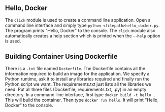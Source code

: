 ## Hello, Docker

The `click` module is used to create a command line application. Open a command line interface and simply type `python <filepath>hello_docker.py`. The program prints "Hello, Docker" to the console. The `click` module also automatically creates a help section which is printed when the `--help` option is used.

## Building Container Using Dockerfile

There is a `.txt` file named `Dockerfile`. The Dockerfile contains all the information required to build an image for the application. We specify a Python runtime, ask it to install any libraries required and finally run the Python script we want. The requirements.txt just lists all the libraries we need. Put all three files (Dockerfile, requirements.txt, <filename>.py) in an empty directory. In a command-line interface, first type `docker build -t hello .` This will build the container. Then type `docker run hello`. It will print "Hello, Docker" to the console.   
